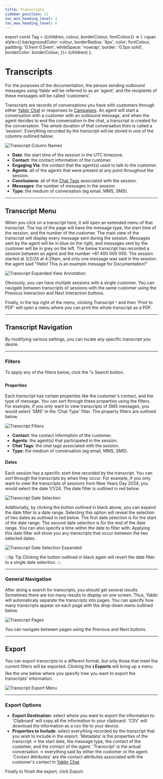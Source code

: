 ```yaml
---
title: Transcripts
sidebar_position: 12
toc_min_heading_level: 2
toc_max_heading_level: 6
---
```


export const Tag = ({children, colour, borderColour, fontColour}) => (
<span
style={{
    backgroundColor: colour,
    borderRadius: '4px',
    color: fontColour,
    padding: '0.1rem 0.5rem',
    whiteSpace: 'nowrap',
    border: '0.5px solid',
    borderColor: borderColour,
    }}>
{children}
</span>
);

# Transcripts

For the purposes of the documentation, the person sending outbound messages using Yabbr will be referred to as an ‘agent’, and the recipients of these messages will be called ‘customers’.

Transcripts are records of conversations you have with customers through either [Yabbr Chat](./yabbr-chat/chat-settings.md#chat-tags) or responses to [Campaigns](./campaigns/general.md). An agent will start a conversation with a customer with an outbound message, and when the agent decides to end the conversation in the chat, a transcript is created for the conversation. The whole duration of that conversation then is called a ‘session’. Everything recorded by the transcript will be stored in one of the columns outlined below:

![Transcript Column Names](/img/transcripts-columns.png)

- **Date**: the start time of the session in the UTC timezone.
- **Contact**: the contact information of the customer.
- **Engaging Via**: the contact that the agent(s) used to talk to the customer.
- **Agents**: all of the agents that were present at any point throughout the session. 
- **Conclusions**: all of the [Chat Tags](./yabbr-chat/chat-settings.md#chat-tags) associated with the session.
- **Messages**: the number of messages in the session.
- **Type**: the medium of conversation (eg email, MMS, SMS).

---

## Transcript Menu
When you click on a transcript here, it will open an extended menu of that transcript. The top of the page will have the message type, the start time of the session, and the number of the customer. The main view of the transcript will display every message sent during the session. Messages sent by the agent will be in blue on the right, and messages sent by the customer will be in grey on the left. The below transcript has recorded a session between an agent and the number +61 400 000 000. The session started at 3/2/24 at 4:29am, and only one message was said in the session: the agent said "Hello! This is an example message for Documentation!"

![Transcript Expanded View Annotation](/img/transcript-annotation.png)

Obviously, you can have multiple sessions with a single customer. You can navigate between transcripts of sessions with the same customer using the <Tag colour="#FFFFFF" borderColour="#1582d8" fontColour="#1582d8">Previous Interaction</Tag> and <Tag colour="#FFFFFF" borderColour="#1582d8" fontColour="#1582d8">Next Interaction</Tag> buttons.

Finally, in the top right of the menu, clicking <Tag colour="#FFFFFF" borderColour="#1582d8" fontColour="#1582d8">Transcript ˅</Tag> and then 'Print to PDF' will open a menu where you can print the whole transcript as a PDF.

---

## Transcript Navigation

By modifying various settings, you can locate any specific transcript you desire.

---

### Filters

To apply any of the filters below, click the <Tag colour="#1582d8" borderColour="#1582d8" fontColour="#FFFFFF">🔍 Search</Tag> button.


#### Properties

Each transcript has certain properties like the customer's contact, and the type of message. You can sort through these properties using the filters. For example, if you only want to view transcripts of SMS messages, you would select 'SMS' in the 'Chat Type' filter. The property filters are outlined below.

![Transcript Filters](/img/transcript-filters.png)

- **Contact**: the contact information of the customer. 
- **Agents**: the agent(s) that participated in the session.
- **Chat Tags**: the chat tags associated with the session.
- **Type**: the medium of conversation (eg email, MMS, SMS).


#### Dates

Each session has a specific start time recorded by the transcript. You can sort through the transcripts by when they occur. For example, if you only want to view the transcripts of sessions from New Years Day 2024, you would select the date 1/1/24. The date filter is outlined in red below. 

![Transcript Date Selection](/img/transcript-date.png)

Additionally, by clicking the button outlined in black above, you can expand the date filter to a date range. Selecting this option will reveal the selection of two dates as outlined in red below. The first date selection is for the start of the date range. The second date selection is for the end of the date range. You can also specify a time within the date to filter with. Applying this date filter will show you any transcripts that occur between the two selected dates. 

![Transcript Date Selection Expanded](/img/transcript-date-expand.png)

:::tip Tip
Clicking the button outlined in black again will revert the date filter to a single date selection.
:::


---

### General Navigation

After doing a search for transcripts, you should get several results. Sometimes there are too many results to display on one screen. Thus, Yabbr will automaticaly separate the transcripts into pages. You can specify how many transcripts appear on each page with the drop-down menu outlined below.

![Transcript Pages](/img/transcript-pages.png)

You can navigate between pages using the <Tag colour="#FFFFFF" borderColour="#1582d8" fontColour="#1582d8">Previous</Tag> and <Tag colour="#FFFFFF" borderColour="#1582d8" fontColour="#1582d8">Next</Tag> buttons.

---

## Export

You can export transcripts to a different format, but only those that meet the current filters will be exported. Clicking the <Tag colour="#ced4da" borderColour="#ced4da" fontColour="#414042">**⭳ Exports**</Tag> will bring up a menu like the one below where you specify how you want to export the transcripts' information. 

![Transcript Export Menu](/img/transcript-export.png)


---

### Export Options

- **Export Destination**: select where you want to export the information to. 'Clipboard' will copy all the information to your clipboard. 'CSV' will download the information as a csv file to your device.
- **Properties to Include**: select everything recorded by the transcript that you wish to include in the export. 'Metadata' is the properties of the transcript -> the start date, the message type, the contact of the customer, and the contact of the agent. 'Transcript' is the actual conversation -> everything said by either the customer or the agent. 'Contact Attributes' are the contact attributes associated with the customer's contact in [Yabbr Chat](./yabbr-chat/chat-settings.md#chat-tags).

Finally to finish the export, click <Tag colour="#1582d8" borderColour="#1582d8" fontColour="#FFFFFF">Export</Tag>.

